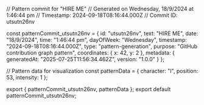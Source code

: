 // Pattern commit for "HIRE ME"
// Generated on Wednesday, 18/9/2024 at 1:46:44 pm
// Timestamp: 2024-09-18T08:16:44.000Z
// Commit ID: utsutn26nv

const patternCommit_utsutn26nv = {
  id: "utsutn26nv",
  text: "HIRE ME",
  date: "18/9/2024",
  time: "1:46:44 pm",
  dayOfWeek: "Wednesday",
  timestamp: "2024-09-18T08:16:44.000Z",
  type: "pattern-generation",
  purpose: "GitHub contribution graph pattern",
  coordinates: {
    x: 42,
    y: 2
  },
  metadata: {
    generatedAt: "2025-07-25T11:56:34.462Z",
    version: "1.0.0"
  }
};

// Pattern data for visualization
const patternData = {
  character: "I",
  position: 53,
  intensity: 1
};

export { patternCommit_utsutn26nv, patternData };
export default patternCommit_utsutn26nv;
